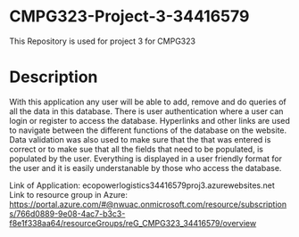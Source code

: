 # CMPG323-Project-3-34416579
This Repository is used for project 3 for CMPG323

# Description

With this application any user will be able to add, remove and do queries of all the data in this database. There is user authentication where a user can login or register to access the database. Hyperlinks and other links are used to navigate between the different functions of the database on the website. Data validation was also used to make sure that the that was entered is correct or to make sue that all the fields that need to be populated, is populated by the user. Everything is displayed in a user friendly format for the user and it is easily understanable by those who access the database.

Link of Application: ecopowerlogistics34416579proj3.azurewebsites.net
Link to resource group in Azure: https://portal.azure.com/#@nwuac.onmicrosoft.com/resource/subscriptions/766d0889-9e08-4ac7-b3c3-f8e1f338aa64/resourceGroups/reG_CMPG323_34416579/overview
